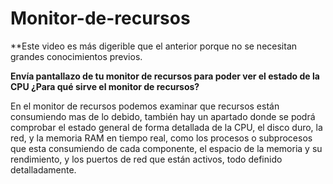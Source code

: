 # Monitor-de-recursos

**Este video es más digerible que el anterior porque no se necesitan grandes conocimientos previos.

**Envía pantallazo de tu monitor de recursos para poder ver el estado de la CPU
¿Para qué sirve el monitor de recursos?**

En el monitor de recursos podemos examinar que recursos están consumiendo mas de lo debido, también hay un apartado donde se podrá comprobar el estado general de forma detallada de la CPU, el disco duro, la red, y la memoria RAM en tiempo real, como  los procesos o subprocesos que esta consumiendo de cada componente, el espacio de la memoria y su rendimiento, y los puertos de red que están activos, todo definido detalladamente.

